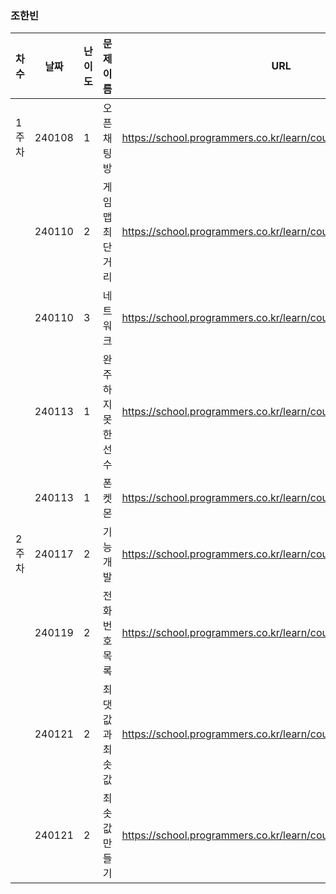 
### 조한빈
|차수|날짜|난이도|문제 이름|URL|비고|
|----|----|----|----|----|----|
|1주차|240108|1|오픈채팅방|https://school.programmers.co.kr/learn/courses/30/lessons/42888||
||240110|2|게임 맵 최단거리|https://school.programmers.co.kr/learn/courses/30/lessons/1844||
||240110|3|네트워크|https://school.programmers.co.kr/learn/courses/30/lessons/43162||
||240113|1|완주하지 못한 선수|https://school.programmers.co.kr/learn/courses/30/lessons/42576||
||240113|1|폰켓몬|https://school.programmers.co.kr/learn/courses/30/lessons/1845||
|2주차|240117|2|기능개발|https://school.programmers.co.kr/learn/courses/30/lessons/42586||
||240119|2|전화번호 목록|https://school.programmers.co.kr/learn/courses/30/lessons/42577||
||240121|2|최댓값과 최솟값|https://school.programmers.co.kr/learn/courses/30/lessons/12939||
||240121|2|최솟값 만들기|https://school.programmers.co.kr/learn/courses/30/lessons/12941||
